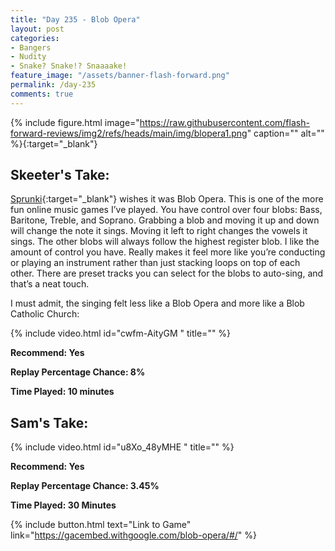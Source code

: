 ```yaml
---
title: "Day 235 - Blob Opera"
layout: post
categories:
- Bangers
- Nudity
- Snake? Snake!? Snaaaake!
feature_image: "/assets/banner-flash-forward.png"
permalink: /day-235
comments: true
---
```


{% include figure.html image="https://raw.githubusercontent.com/flash-forward-reviews/img2/refs/heads/main/img/blopera1.png" caption="" alt="" %}{:target="_blank"}

## Skeeter's Take:

[Sprunki](https://flash-forward-reviews.github.io/day-156){:target="_blank"} wishes it was Blob Opera. This is one of the more fun online music games I’ve played. You have control over four blobs: Bass, Baritone, Treble, and Soprano. Grabbing a blob and moving it up and down will change the note it sings. Moving it left to right changes the vowels it sings. The other blobs will always follow the highest register blob. I like the amount of control you have. Really makes it feel more like you’re conducting or playing an instrument rather than just stacking loops on top of each other. There are preset tracks you can select for the blobs to auto-sing, and that’s a neat touch. 

I must admit, the singing felt less like a Blob Opera and more like a Blob Catholic Church:

{% include video.html id="cwfm-AityGM " title="" %}

**Recommend: Yes** 

**Replay Percentage Chance: 8%**

**Time Played: 10 minutes**

## Sam's Take:

{% include video.html id="u8Xo_48yMHE " title="" %}

**Recommend: Yes**

**Replay Percentage Chance: 3.45%**

**Time Played: 30 Minutes**

{% include button.html text="Link to Game" link="https://gacembed.withgoogle.com/blob-opera/#/" %}